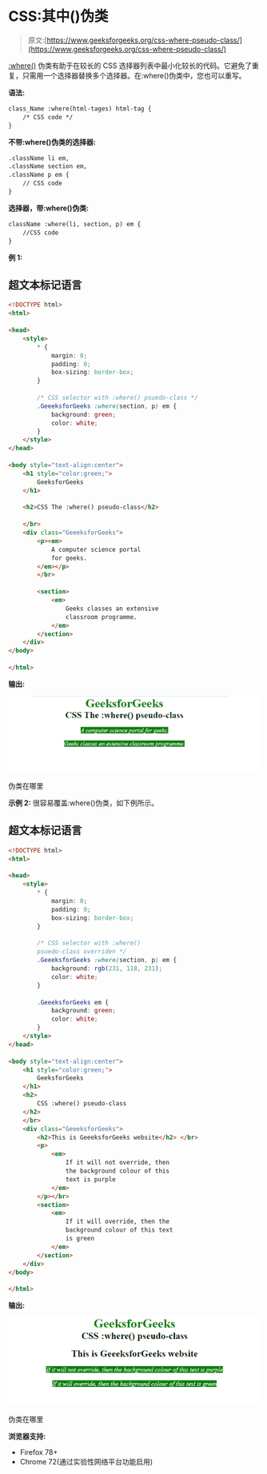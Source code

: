 # CSS:其中()伪类

> 原文:[https://www.geeksforgeeks.org/css-where-pseudo-class/](https://www.geeksforgeeks.org/css-where-pseudo-class/)

[:where()](https://www.geeksforgeeks.org/css-pseudo-classes/) 伪类有助于在较长的 CSS 选择器列表中最小化较长的代码。它避免了重复，只需用一个选择器替换多个选择器。在:where()伪类中，您也可以重写。

**语法:**

```html
class_Name :where(html-tages) html-tag {
    /* CSS code */
}
```

**不带:where()伪类的选择器:**

```html
.className li em,
.className section em,
.className p em {
    // CSS code
}
```

**选择器，带:where()伪类:**

```html
className :where(li, section, p) em {
    //CSS code
}
```

**例 1:**

## 超文本标记语言

```html
<!DOCTYPE html>
<html>

<head>
    <style>
        * {
            margin: 0;
            padding: 0;
            box-sizing: border-box;
        }

        /* CSS selector with :where() psuedo-class */
        .GeeeksforGeeks :where(section, p) em {
            background: green;
            color: white;
        }
    </style>
</head>

<body style="text-align:center">
    <h1 style="color:green;">
        GeeksforGeeks
    </h1>

    <h2>CSS The :where() pseudo-class</h2>

    </br>
    <div class="GeeeksforGeeks">
        <p><em>
            A computer science portal 
            for geeks.
        </em></p>
        </br>

        <section>
            <em>
                Geeks classes an extensive 
                classroom programme.
            </em>
        </section>
    </div>
</body>

</html>
```

**输出:**

![](img/6035b8584d05f572ff45ba5bc361db2b.png)

伪类在哪里

**示例 2:** 很容易覆盖:where()伪类，如下例所示。

## 超文本标记语言

```html
<!DOCTYPE html>
<html>

<head>
    <style>
        * {
            margin: 0;
            padding: 0;
            box-sizing: border-box;
        }

        /* CSS selector with :where() 
        psuedo-class overriden */
        .GeeeksforGeeks :where(section, p) em {
            background: rgb(231, 118, 231);
            color: white;
        }

        .GeeeksforGeeks em {
            background: green;
            color: white;
        }
    </style>
</head>

<body style="text-align:center">
    <h1 style="color:green;">
        GeeksforGeeks
    </h1>
    <h2>
        CSS :where() pseudo-class
    </h2>
    </br>
    <div class="GeeeksforGeeks">
        <h2>This is GeeeksforGeeks website</h2> </br>
        <p>
            <em>
                If it will not override, then 
                the background colour of this 
                text is purple
            </em>
        </p></br>
        <section>
            <em>
                If it will override, then the 
                background colour of this text 
                is green
            </em>
        </section>
    </div>
</body>

</html>
```

**输出:**

![](img/d0df822f510689891f20403d4ec95622.png)

伪类在哪里

**浏览器支持:**

*   Firefox 78+
*   Chrome 72(通过实验性网络平台功能启用)